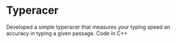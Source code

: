 # Typeracer

Developed a simple typeracer that measures your typing speed an accuracy in typing a given passage. Code in C++
